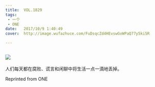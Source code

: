 ```yaml
---
title:	VOL.1829
tags:
 - 一个
 - ONE
date:	2017/10/9 1:40:49
cover:	http://image.wufazhuce.com/FuDsqcZd4HEvswGvWPaQ77y5ki5R

---
```

![](http://image.wufazhuce.com/FuDsqcZd4HEvswGvWPaQ77y5ki5R)
---

人们每天都在腐败、谎言和闲聊中将生活一点一滴地丢掉。
 
Reprinted from ONE
